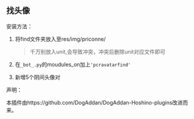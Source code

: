## 找头像

安装方法：

1. 将find文件夹放入至res/img/priconne/

   > 千万别放入unit,会导致冲突，冲突后删除unit对应文件即可

2. 在`_bot_.py`的moudules_on加上`'pcravatarfind'`

3. 新增5个阴间头像对



声明：

本插件由https://github.com/DogAddan/DogAddan-Hoshino-plugins改进而来。

